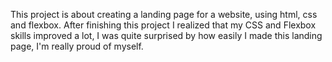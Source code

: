 This project is about creating a landing page for a website, using html, css and flexbox.
After finishing this project I realized that my CSS and Flexbox skills improved a lot, I was quite surprised by how easily I made this landing page, I'm really proud of myself.